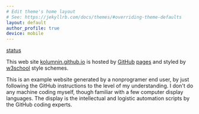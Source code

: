 ```yaml
---
# Edit theme's home layout
# See: https://jekyllrb.com/docs/themes/#overriding-theme-defaults
layout: default
author_profile: true 
device: mobile
---
```

[status](https://github.com/kolumnin.github.io/status)

This web site 
[kolumnin.github.io](http://kolumnin.github.io) is
hosted by [GitHub](https://GitHub.com) [pages](https://pages.github.com/) and styled by [w3school](https://www.w3schools.com) style schemes.

This is an example website generated by a nonprogramer end user, by just following the GitHub instructions to the level of my understanding. I don't do any machine coding myself, though familiar with a few computer display languages.
The display is the intellectual and logistic automation scripts by the GitHub coding experts.
